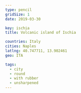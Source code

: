 ```yaml
---
type: pencil
gridSize: 1
date: 2019-03-30

key: ischia
title: Volcanic island of Ischia

countries: Italy
cities: Naples
latlng: 40.747711, 13.902461
geo: ITA

tags:
  - city
  - round
  - with rubber
  - unsharpened
---
```

